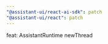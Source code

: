 ```yaml
---
"@assistant-ui/react-ai-sdk": patch
"@assistant-ui/react": patch
---
```


feat: AssistantRuntime newThread
